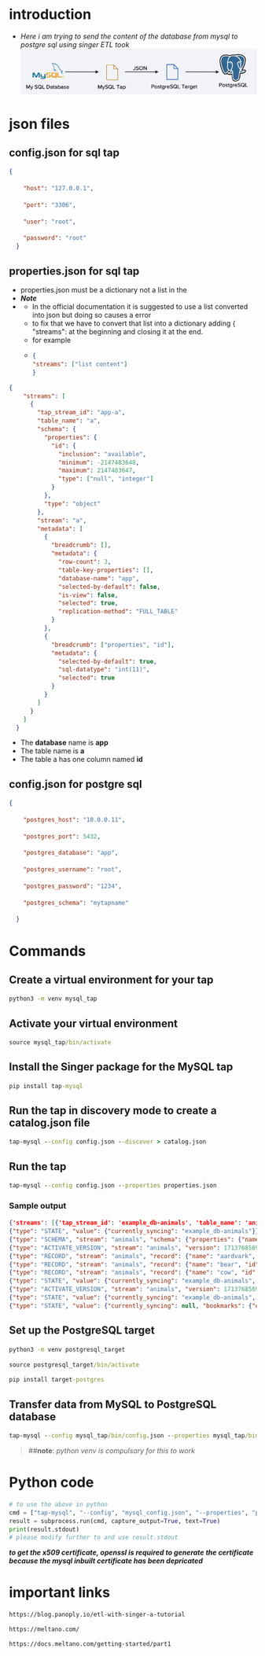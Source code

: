 # introduction
* *Here i am trying to send the content of the database from mysql to postgre sql using singer ETL took*
![image](https://github.com/Rahul-262001/ETL/blob/main/image.png)

# json files

## config.json for sql tap
``` json
{

    "host": "127.0.0.1",
  
    "port": "3306",
  
    "user": "root",
  
    "password": "root"
  }
```
## properties.json for sql tap
* properties.json must be a dictionary not a list in the
* ***Note***
* * In the official documentation it is suggested to use a list  converted into json but doing so causes a error
  * to fix that we have to convert that list into a dictionary adding { "streams": at the beginning and closing it at the end.
  * for example
  * ``` json
    {
    "streams": ["list content"]
    }
    ```   
``` json
{
    "streams": [
      {
        "tap_stream_id": "app-a",
        "table_name": "a",
        "schema": {
          "properties": {
            "id": {
              "inclusion": "available",
              "minimum": -2147483648,
              "maximum": 2147483647,
              "type": ["null", "integer"]
            }
          },
          "type": "object"
        },
        "stream": "a",
        "metadata": [
          {
            "breadcrumb": [],
            "metadata": {
              "row-count": 3,
              "table-key-properties": [],
              "database-name": "app",
              "selected-by-default": false,
              "is-view": false,
              "selected": true,
              "replication-method": "FULL_TABLE"
            }
          },
          {
            "breadcrumb": ["properties", "id"],
            "metadata": {
              "selected-by-default": true,
              "sql-datatype": "int(11)",
              "selected": true
            }
          }
        ]
      }
    ]
  }
```
* The **database** name is **app**
* The table name is **a**
* The table a has one column named **id**  

## config.json for postgre sql

``` json
{

    "postgres_host": "10.0.0.11",
  
    "postgres_port": 5432,
  
    "postgres_database": "app",
  
    "postgres_username": "root",
  
    "postgres_password": "1234",
  
    "postgres_schema": "mytapname"
  
  }
```
# Commands

## Create a virtual environment for your tap
``` cmd
python3 -m venv mysql_tap
```
## Activate your virtual environment
``` cmd
source mysql_tap/bin/activate
```
## Install the Singer package for the MySQL tap
``` cmd
pip install tap-mysql
```
## Run the tap in discovery mode to create a catalog.json file
``` cmd
tap-mysql --config config.json --discover > catalog.json
```
## Run the tap
``` cmd
tap-mysql --config config.json --properties properties.json
```
### Sample output
``` json
{'streams': [{'tap_stream_id': 'example_db-animals', 'table_name': 'animals', 'schema': {'type': 'object', 'properties': {'name': {'inclusion': 'available', 'type': ['null', 'string'], 'maxLength': 255}, 'id': {'inclusion': 'automatic', 'minimum': -2147483648, 'maximum': 2147483647, 'type': ['null', 'integer']}, 'likes_getting_petted': {'inclusion': 'available', 'type': ['null', 'boolean']}}}, 'metadata': [{'breadcrumb': [], 'metadata': {'row-count': 2000, 'table-key-properties': ['id'], 'database-name': 'example_db', 'selected-by-default': False, 'is-view': False, 'selected': True, 'replication-method': 'FULL_TABLE'}}, {'breadcrumb': ['properties', 'id'], 'metadata': {'sql-datatype': 'int(11)', 'selected-by-default': True, 'selected': True}}, {'breadcrumb': ['properties', 'name'], 'metadata': {'sql-datatype': 'varchar(255)', 'selected-by-default': True, 'selected': True}}, {'breadcrumb': ['properties', 'likes_getting_petted'], 'metadata': {'sql-datatype': 'tinyint(1)', 'selected-by-default': True, 'selected': True}}], 'stream': 'animals'}]}
{"type": "STATE", "value": {"currently_syncing": "example_db-animals"}}
{"type": "SCHEMA", "stream": "animals", "schema": {"properties": {"name": {"inclusion": "available", "maxLength": 255, "type": ["null", "string"]}, "id": {"inclusion": "available", "minimum": -2147483648, "maximum": 2147483647, "type": ["null", "integer"]}, "likes_getting_petted": {"inclusion": "available", "minimum": -128, "maximum": 127, "type": ["null", "integer"]}}, "type": "object"}, "key_properties": ["id"]}
{"type": "ACTIVATE_VERSION", "stream": "animals", "version": 1713768569189}
{"type": "RECORD", "stream": "animals", "record": {"name": "aardvark", "id": 1, "likes_getting_petted": 0}, "version": 1713768569189, "time_extracted": "2024-04-22T06:49:29.221681Z"}
{"type": "RECORD", "stream": "animals", "record": {"name": "bear", "id": 2, "likes_getting_petted": 0}, "version": 1713768569189, "time_extracted": "2024-04-22T06:49:29.221681Z"}
{"type": "RECORD", "stream": "animals", "record": {"name": "cow", "id": 3, "likes_getting_petted": 1}, "version": 1713768569189, "time_extracted": "2024-04-22T06:49:29.221681Z"}
{"type": "STATE", "value": {"currently_syncing": "example_db-animals", "bookmarks": {"example_db-animals": {"max_pk_values": {"id": 3}, "last_pk_fetched": {"id": 3}}}}}
{"type": "ACTIVATE_VERSION", "stream": "animals", "version": 1713768569189}
{"type": "STATE", "value": {"currently_syncing": "example_db-animals", "bookmarks": {"example_db-animals": {"initial_full_table_complete": true}}}}
{"type": "STATE", "value": {"currently_syncing": null, "bookmarks": {"example_db-animals": {"initial_full_table_complete": true}}}}

```
## Set up the PostgreSQL target
``` cmd
python3 -m venv postgresql_target
```
``` cmd
source postgresql_target/bin/activate
```
``` cmd
pip install target-postgres
```
## Transfer data from MySQL to PostgreSQL database
``` cmd
tap-mysql --config mysql_tap/bin/config.json --properties mysql_tap/bin/properties.json | postgresql_target/bin/target-postgres -c postgresql_target/bin/config.json >> state.json
``` 


> ##**note**: *python venv is compulsary for this to work*

# Python code
``` python
# to use the above in python
cmd = ["tap-mysql", "--config", "mysql_config.json", "--properties", "properties.json"]
result = subprocess.run(cmd, capture_output=True, text=True)
print(result.stdout)
# please modify further to and use result.stdout 
```
***to get the x509 certificate, openssl is required to generate the certificate because the mysql inbuilt certificate has been depricated***


# important links
``` url
https://blog.panoply.io/etl-with-singer-a-tutorial

```

``` url
https://meltano.com/
```

``` url
https://docs.meltano.com/getting-started/part1
```
